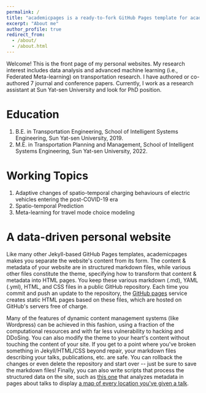 ```yaml
---
permalink: /
title: "academicpages is a ready-to-fork GitHub Pages template for academic personal websites"
excerpt: "About me"
author_profile: true
redirect_from: 
  - /about/
  - /about.html
---
```


Welcome! This is the front page of my personal websites. My research interest includes data analysis and advanced machine learning (i.e., Federated Meta-learning) on transportation research. I have authored or co-authored 7 journal and conference papers. Currently, I work as a research assistant at Sun Yat-sen University and look for PhD position.

Education
======
1. B.E. in Transportation Engineering, School of Intelligent Systems Engineering, Sun Yat-sen University, 2019.
2. M.E. in Transportation Planning and Management, School of Intelligent Systems Engineering, Sun Yat-sen University, 2022.

Working Topics
======
1. Adaptive changes of spatio-temporal charging behaviours of electric vehicles entering the post-COVID-19 era
2. Spatio-temporal Prediction
3. Meta-learning for travel mode choice modeling


A data-driven personal website
======
Like many other Jekyll-based GitHub Pages templates, academicpages makes you separate the website's content from its form. The content & metadata of your website are in structured markdown files, while various other files constitute the theme, specifying how to transform that content & metadata into HTML pages. You keep these various markdown (.md), YAML (.yml), HTML, and CSS files in a public GitHub repository. Each time you commit and push an update to the repository, the [GitHub pages](https://pages.github.com/) service creates static HTML pages based on these files, which are hosted on GitHub's servers free of charge.

Many of the features of dynamic content management systems (like Wordpress) can be achieved in this fashion, using a fraction of the computational resources and with far less vulnerability to hacking and DDoSing. You can also modify the theme to your heart's content without touching the content of your site. If you get to a point where you've broken something in Jekyll/HTML/CSS beyond repair, your markdown files describing your talks, publications, etc. are safe. You can rollback the changes or even delete the repository and start over -- just be sure to save the markdown files! Finally, you can also write scripts that process the structured data on the site, such as [this one](https://github.com/academicpages/academicpages.github.io/blob/master/talkmap.ipynb) that analyzes metadata in pages about talks to display [a map of every location you've given a talk](https://academicpages.github.io/talkmap.html).
